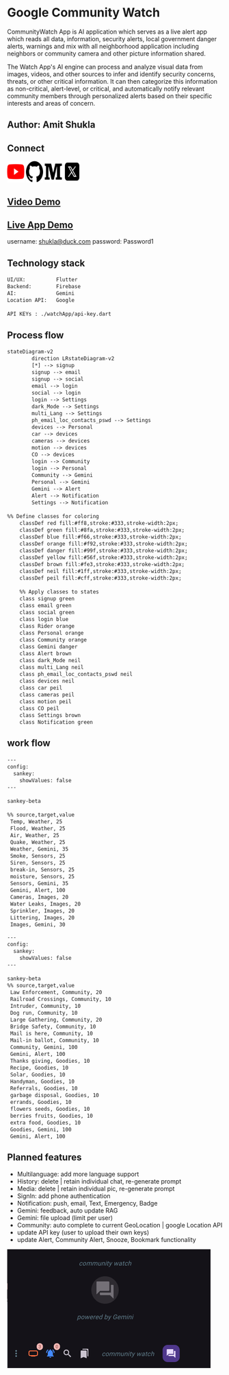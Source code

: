 # Google Community Watch

CommunityWatch App is AI application which serves as a live alert app which reads all data, information, security alerts, local government danger alerts, warnings and mix with all neighborhood application including neighbors or community camera and other picture information shared. 

The Watch App's AI engine can process and analyze visual data from images, videos, and other sources to infer and identify security concerns, threats, or other critical information. It can then categorize this information as non-critical, alert-level, or critical, and automatically notify relevant community members through personalized alerts based on their specific interests and areas of concern.

## Author: Amit Shukla
## Connect 

[<img src="https://github.com/AmitXShukla/AmitXShukla.github.io/blob/master/assets/icons/youtube.svg" width=40 height=50>](https://youtube.com/@Amit.Shukla)
[<img src="https://github.com/AmitXShukla/AmitXShukla.github.io/blob/master/assets/icons/github.svg" width=40 height=50>](https://github.com/AmitXShukla)
[<img src="https://github.com/AmitXShukla/AmitXShukla.github.io/blob/master/assets/icons/medium.svg" width=40 height=50>](https://medium.com/@Amit-Shukla)
[<img src="https://github.com/AmitXShukla/AmitXShukla.github.io/blob/master/assets/icons/twitter_1.svg" width=40 height=50>](https://x.com/@ashuklax)


## [Video Demo](https://youtu.be/Rvt6muEW-ys)
## [Live App Demo](https://amitxshukla.github.io/GoogleCommunity/)
   username: shukla@duck.com
   password: Password1

## Technology stack
    UI/UX:          Flutter
    Backend:        Firebase
    AI:             Gemini
    Location API:   Google

    API KEYs : ./watchApp/api-key.dart

## Process flow

```mermaid
stateDiagram-v2
        direction LRstateDiagram-v2
        [*] --> signup
        signup --> email
        signup --> social
        email --> login
        social --> login
        login --> Settings
        dark_Mode --> Settings
        multi_Lang --> Settings
        ph_email_loc_contacts_pswd --> Settings
        devices --> Personal
        car --> devices
        cameras --> devices
        motion --> devices
        CO --> devices
        login --> Community
        login --> Personal
        Community --> Gemini
        Personal --> Gemini
        Gemini --> Alert
        Alert --> Notification
        Settings --> Notification
        
%% Define classes for coloring
    classDef red fill:#ff8,stroke:#333,stroke-width:2px;
    classDef green fill:#8fa,stroke:#333,stroke-width:2px;
    classDef blue fill:#f66,stroke:#333,stroke-width:2px;
    classDef orange fill:#f92,stroke:#333,stroke-width:2px;
    classDef danger fill:#99f,stroke:#333,stroke-width:2px;
    classDef yellow fill:#56f,stroke:#333,stroke-width:2px;
    classDef brown fill:#fe3,stroke:#333,stroke-width:2px;
    classDef neil fill:#1ff,stroke:#333,stroke-width:2px;
    classDef peil fill:#cff,stroke:#333,stroke-width:2px;

    %% Apply classes to states
    class signup green
    class email green
    class social green
    class login blue
    class Rider orange
    class Personal orange
    class Community orange
    class Gemini danger
    class Alert brown
    class dark_Mode neil
    class multi_Lang neil
    class ph_email_loc_contacts_pswd neil
    class devices neil
    class car peil
    class cameras peil
    class motion peil
    class CO peil
    class Settings brown
    class Notification green
```

## work flow
```mermaid
---
config:
  sankey:
    showValues: false
---

sankey-beta

%% source,target,value
 Temp, Weather, 25
 Flood, Weather, 25
 Air, Weather, 25
 Quake, Weather, 25
 Weather, Gemini, 35
 Smoke, Sensors, 25
 Siren, Sensors, 25
 break-in, Sensors, 25
 moisture, Sensors, 25
 Sensors, Gemini, 35
 Gemini, Alert, 100
 Cameras, Images, 20
 Water Leaks, Images, 20
 Sprinkler, Images, 20
 Littering, Images, 20
 Images, Gemini, 30
```

```mermaid
---
config:
  sankey:
    showValues: false
---

sankey-beta
%% source,target,value
 Law Enforcement, Community, 20
 Railroad Crossings, Community, 10
 Intruder, Community, 10
 Dog run, Community, 10
 Large Gathering, Community, 20
 Bridge Safety, Community, 10
 Mail is here, Community, 10
 Mail-in ballot, Community, 10
 Community, Gemini, 100
 Gemini, Alert, 100
 Thanks giving, Goodies, 10
 Recipe, Goodies, 10
 Solar, Goodies, 10
 Handyman, Goodies, 10
 Referrals, Goodies, 10
 garbage disposal, Goodies, 10
 errands, Goodies, 10
 flowers seeds, Goodies, 10
 berries fruits, Goodies, 10
 extra food, Goodies, 10
 Goodies, Gemini, 100
 Gemini, Alert, 100
```

## Planned features
- Multilanguage: add more language support
- History: delete | retain individual chat, re-generate prompt
- Media: delete | retain individual pic, re-generate prompt
- SignIn: add phone authentication
- Notification: push, email, Text, Emergency, Badge
- Gemini: feedback, auto update RAG
- Gemini: file upload (limit per user)
- Community: auto complete to current GeoLocation | google Location API
- update API key (user to upload their own keys)
- update Alert, Community Alert, Snooze, Bookmark functionality

![preview](./banner.png)